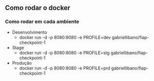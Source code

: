 ## Como rodar o docker
### Como rodar em cada ambiente
- Desenvolvimento
    - docker run -d -p 8080:8080 -e PROFILE=dev gabriellibano/fiap-checkpoint-1
- Stage
    - docker run -d -p 8080:8080 -e PROFILE=stg gabriellibano/fiap-checkpoint-1
- Produção
    - docker run -d -p 8080:8080 -e PROFILE=prd gabriellibano/fiap-checkpoint-1
